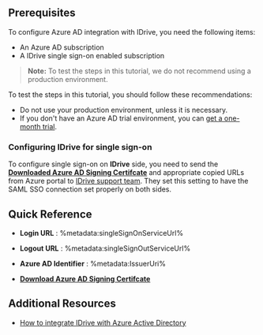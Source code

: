 ## Prerequisites

To configure Azure AD integration with IDrive, you need the following items:

- An Azure AD subscription
- A IDrive single sign-on enabled subscription

> **Note:**
> To test the steps in this tutorial, we do not recommend using a production environment.

To test the steps in this tutorial, you should follow these recommendations:

- Do not use your production environment, unless it is necessary.
- If you don't have an Azure AD trial environment, you can [get a one-month trial](https://azure.microsoft.com/pricing/free-trial/).

### Configuring IDrive for single sign-on

To configure single sign-on on **IDrive** side, you need to send the **[Downloaded Azure AD Signing Certifcate](%metadata:CertificateDownloadRawUrl%)** and appropriate copied URLs from Azure portal to [IDrive support team](https://www.idrive.com/support). They set this setting to have the SAML SSO connection set properly on both sides.

## Quick Reference

* **Login URL** : %metadata:singleSignOnServiceUrl%

* **Logout URL** : %metadata:singleSignOutServiceUrl%

* **Azure AD Identifier** : %metadata:IssuerUri%

* **[Download Azure AD Signing Certifcate](%metadata:CertificateDownloadRawUrl%)**



## Additional Resources

* [How to integrate IDrive with Azure Active Directory](https://docs.microsoft.com/azure/active-directory/saas-apps/idrive-tutorial)
